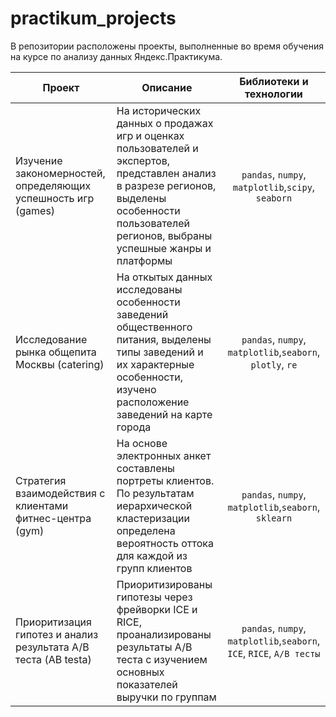# practikum_projects

В репозитории расположены проекты, выполненные во время обучения на курсе по анализу данных Яндекс.Практикума.

|Проект | Описание | Библиотеки и технологии|
| ------------- |-------------|:-------------:|
|Изучение закономерностей, определяющих успешность игр (games)|На исторических данных о продажах игр и оценках пользователей и экспертов, представлен анализ в разрезе регионов, выделены особенности пользователей регионов, выбраны успешные жанры и платформы | `pandas`, `numpy`, `matplotlib`,`scipy`, `seaborn`|
|Исследование рынка общепита Москвы (catering)|На откытых данных исследованы особенности заведений общественного питания, выделены типы заведений и их характерные особенности, изучено расположение заведений на карте города | `pandas`, `numpy`, `matplotlib`,`seaborn`, `plotly`, `re`|
|Стратегия взаимодействия с клиентами фитнес-центра (gym)|На основе электронных анкет составлены портреты клиентов. По результатам иерархической кластеризации определена вероятность оттока для каждой из групп клиентов | `pandas`, `numpy`, `matplotlib`,`seaborn`, `sklearn`|
|Приоритизация гипотез и анализ результата A/B теста (AB testa)| Приоритизированы гипотезы через фрейворки ICE и RICE, проанализированы результаты A/B теста с изучением основных показателей выручки по группам | `pandas`, `numpy`, `matplotlib`,`seaborn`, `ICE`, `RICE`, `A/B тесты`|
